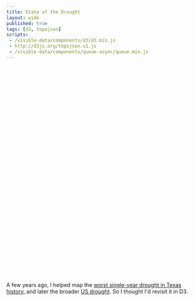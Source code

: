 ```yaml
---
title: State of the Drought
layout: wide
published: true
tags: [d3, topojson]
scripts:
 - /visible-data/components/d3/d3.min.js
 - http://d3js.org/topojson.v1.js
 - /visible-data/components/queue-async/queue.min.js
---
```

<style type="text/css">
#map {
    width: 100%;
    height: 550px;
}

.DM-0 { fill: rgb(255, 255, 0); }
.DM-1 { fill: rgb(252, 211, 127); }
.DM-2 {fill: rgb(255, 170, 0); }
.DM-3 {fill: rgb(230, 0, 0); }
.DM-4 {fill: rgb(115, 0, 0); }

.states {
    fill: none;
    stroke: #ddd;
    stroke-width: 1;
}

.land {
    fill: #eee;
}

</style>
<div id="map"></div>

A few years ago, I helped map the [worst single-year drought in Texas history](http://stateimpact.npr.org/texas/drought/), and later the broader [US drought](http://www.npr.org/2012/07/18/156989764/interactive-mapping-the-u-s-drought). So I thought I'd revisit it in D3.

<script type="text/javascript">
var urls = {
    drought: "/visible-data/data/gis/drought/usdm130521/usdm130521.json",
    us: "/visible-data/data/gis/us.json"
};

var margin = {top: 10, right: 10, bottom: 10, left: 10}
  , width = parseInt(d3.select('#map').style('width'))
  , width = width - margin.right - margin.left
  , height = parseInt(d3.select('#map').style('height'))
  , height = height - margin.top - margin.bottom;

var map = d3.select('#map').append('svg')
    .style('width', width)
    .style('height', height);

var albers = d3.geo.albersUsa();

var path = d3.geo.path()
    .projection(albers);

queue()
    .defer(d3.json, urls.us)
    .defer(d3.json, urls.drought)
    .await(render);

function render(err, us, drought) {

    window.data = {
        drought: drought,
        us: us
    };

    var drought = topojson.feature(drought, drought.objects['usdm130521-projected'])
      , land = topojson.mesh(us, us.objects.land)
      , states = topojson.feature(us, us.objects.states);

    map.append('path')
        .attr('class', 'land')
        .datum(land)
        .attr('d', path);

    map.selectAll('path.drought')
        .data(drought.features)
      .enter().append('path')
        .attr('d', path)
        .attr('class', function(d) { return "drought DM-" + d.id; });

    map.selectAll('path.states')
        .data(states.features)
      .enter().append('path')
        .attr('d', path)
        .attr('class', 'states');
};

</script>